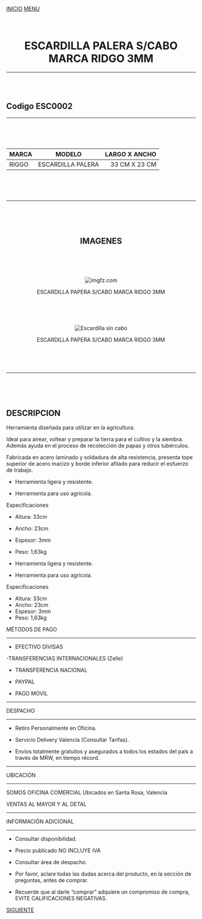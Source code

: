﻿[INICIO](http://127.0.0.1:5500/MercadoLibre/index-jg.html)
[MENU](http://127.0.0.1:5500/MercadoLibre/index-jg.html)
<BR><BR><BR>

<center>

# ESCARDILLA PALERA S/CABO MARCA RIDGO 3MM 

</center>

---

<BR><BR>


## Codigo ESC0002


---

<BR><BR><BR>

<center>

|       MARCA         |                MODELO             |      LARGO X ANCHO     |
|       :---          |             :-----:               |              ---:      |
|       RIGGO         |         ESCARDILLA PALERA         |      33 CM X 23 CM     |

</center>

<BR><BR><BR>

------

<BR><BR><BR>

<center>

## IMAGENES
</center>
<BR><BR><BR>

<center>

![imgfz.com](http://imgfz.com/i/9zQNJoy.png "ESC0002")
<p style="text-align:center">ESCARDILLA PAPERA S/CABO MARCA RIDGO 3MM</P></font>

<BR><BR><BR>

![Escardilla sin cabo](http://imgfz.com/i/j0paCbK.png "ESC0002")
<p style="text-align:center">ESCARDILLA PAPERA S/CABO MARCA RIDGO 3MM</P></font>

</center>
<BR><BR><BR>

------
<BR><BR><BR>

## DESCRIPCION


Herramienta dise­ñada para utilizar en la agricultura.

Ideal para airear, voltear y preparar la tierra para el cultivo y la siembra.
Además ayuda en el proceso de recolección de papas y otros tubérculos.

Fabricada en acero laminado y soldadura de alta resistencia, presenta tope superior de acero macizo y borde inferior afilado para reducir el esfuerzo de trabajo.

- Herramienta ligera y resistente.

- Herramienta para uso agrícola.

Especificaciones

- Altura: 33cm
- Ancho: 23cm
- Espesor: 3mm
- Peso: 1,63kg

- Herramienta ligera y resistente.

- Herramienta para uso agrícola.

Especificaciones

- Altura: 33cm
- Ancho: 23cm
- Espesor: 3mm
- Peso: 1,63kg

MÉTODOS DE PAGO
****************************************************
- EFECTIVO DIVISAS

-TRANSFERENCIAS INTERNACIONALES (Zelle)

- TRANSFERENCIA NACIONAL

- PAYPAL

- PAGO MOVIL


**************************************************
 DESPACHO
****************************************************
- Retiro Personalmente en Oficina.

- Servicio Delivery Valencia (Consultar Tarifas).

- Envíos totalmente gratuitos y asegurados a todos los estados del país a través de MRW, en tiempo récord.

****************************************************
UBICACIÓN
****************************************************
SOMOS OFICINA COMERCIAL
Ubicados en Santa Rosa, Valencia

VENTAS AL MAYOR Y AL DETAL

****************************************************
INFORMACIÓN ADICIONAL
****************************************************
- Consultar disponibilidad.

- Precio publicado NO INCLUYE IVA

- Consultar área de despacho.

- Por favor, aclare todas las dudas acerca del producto, en la sección de preguntas, antes de comprar.

- Recuerde que al darle “comprar” adquiere un compromiso de compra, EVITE CALIFICACIONES NEGATIVAS.











[SIGUIENTE](http://127.0.0.1:5500/MercadoLibre/index-jg.html)




